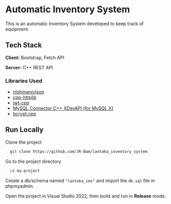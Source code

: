 
# Automatic Inventory System

This is an automatic Inventory System developed to keep track of equipment.


## Tech Stack

**Client:** Bootstrap, Fetch API

**Server:** C++ REST API 

### Libraries Used
- [nlohmann/json](https://github.com/nlohmann/json)
- [cpp-httplib](https://github.com/yhirose/cpp-httplib)
- [jwt-cpp](https://github.com/Thalhammer/jwt-cpp)
- [MySQL Connector C++ XDevAPI (for MySQL X)](https://dev.mysql.com/doc/x-devapi-userguide/en/)
- [bcrypt.cpp](https://github.com/hilch/Bcrypt.cpp)


## Run Locally

Clone the project

```bash
  git clone https://github.com/JR-Bam/lantaka_inventory_system
```

Go to the project directory

```bash
  cd my-project
```

Create a db/schema named `"lantaka_ims"` and import the `db.sql` file in phpmyadmin.

Open the project in Visual Studio 2022, then build and run in **Release** mode.
